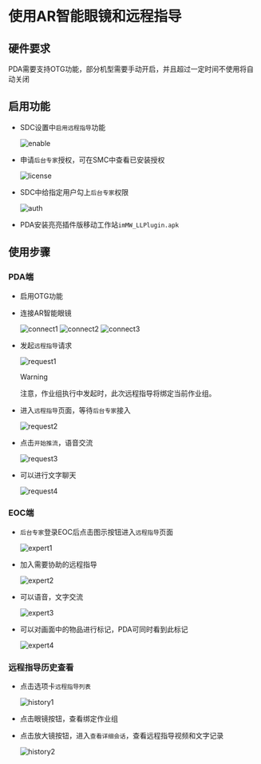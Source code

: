 # 使用AR智能眼镜和远程指导

## 硬件要求
PDA需要支持OTG功能，部分机型需要手动开启，并且超过一定时间不使用将自动关闭
## 启用功能
* SDC设置中`启用远程指导`功能

    ![enable](./images/远程指导1.png)
* 申请`后台专家`授权，可在SMC中查看已安装授权

    ![license](./images/远程指导2.png)
* SDC中给指定用户勾上`后台专家`权限

    ![auth](./images/远程指导3.png)
* PDA安装亮亮插件版移动工作站`imMW_LLPlugin.apk`

## 使用步骤
### PDA端
* 启用OTG功能
* 连接AR智能眼镜

    ![connect1](./images/远程指导4.jpg)
    ![connect2](./images/远程指导5.jpg)
    ![connect3](./images/远程指导6.jpg)
* 发起`远程指导`请求

    ![request1](./images/远程指导7.png)
    > [!warning] 
    > 注意，作业组执行中发起时，此次远程指导将绑定当前作业组。
* 进入`远程指导`页面，等待`后台专家`接入

    ![request2](./images/远程指导8.jpg)
* 点击`开始推流`，语音交流

    ![request3](./images/远程指导11.jpg)
* 可以进行文字聊天

    ![request4](./images/远程指导13.jpg)

### EOC端
* `后台专家`登录EOC后点击图示按钮进入`远程指导`页面

    ![expert1](./images/远程指导9.png)
* 加入需要协助的远程指导

    ![expert2](./images/远程指导10.png)
* 可以语音，文字交流

    ![expert3](./images/远程指导12.png)
* 可以对画面中的物品进行标记，PDA可同时看到此标记

    ![expert4](./images/远程指导14.png)

### 远程指导历史查看
* 点击选项卡`远程指导列表`

    ![history1](./images/远程指导15.png)
* 点击眼镜按钮，查看绑定作业组
* 点击放大镜按钮，进入`查看详细会话`，查看远程指导视频和文字记录

    ![history2](./images/远程指导16.png)
